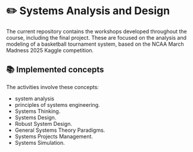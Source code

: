 # ✏️ Systems Analysis and Design
The current repository contains the workshops developed throughout the course, including the final project. These are focused on the analysis and modeling of a basketball tournament system, based on the NCAA March Madness 2025 Kaggle competition. <br>
## 📚 Implemented concepts
The activities involve these concepts:
- system analysis
- principles of systems engineering.
- Systems Thinking.
- Systems Design.
- Robust System Design.
- General Systems Theory Paradigms.
- Systems Projects Management.
- Systems Simulation.
